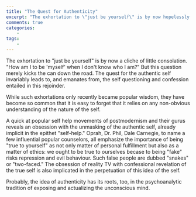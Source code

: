 ```yaml
---
title: "The Quest for Authenticity"
excerpt: "The exhortation to \"just be yourself\" is by now hopelessly cliche, but the underlying ethos of self identity permeates modern culture with redounding effects"
comments: true
categories: 
    - 
tags:
    - 
---
```



The exhortation to "just be yourself" is by now a cliche of little consolation. "How am I to be 'myself' when I don't know who I am?" But this question merely kicks the can down the road. The quest for the authentic self invariably leads to, and emanates from, the self questioning and confession entailed in this rejoinder.

While such exhortations only recently became popular wisdom, they have become so common that it is easy to forget that it relies on any non-obvious understanding of the nature of the self. 

A quick at popular self help movements of postmodernism and their gurus reveals an obsession with the unmasking of the authentic self, already implicit in the epithet "self-help." Oprah, Dr. Phil, Dale Carnegie, to name a few influential popular counselors, all emphasize the importance of being "true to yourself" as not only matter of personal fulfillment but also as a matter of ethics: we ought to be true to ourselves becase to being "fake" risks repression and evil behaviour. Such false people are dubbed "snakes" or "two-faced." The obsession of reality TV with confessional revelation of the true self is also implicated in the perpetuation of this idea of the self.

Probably, the idea of authenticity has its roots, too, in the psychoanalytic tradition of exposing and actualizing the unconscious mind. 